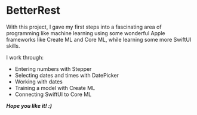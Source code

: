 # BetterRest

<p>
With this project, I gave my first steps into a fascinating area of programming like machine learning using some wonderful Apple frameworks like Create ML and Core ML, while learning some more SwiftUI skills.

I work through:
</p>

- Entering numbers with Stepper
- Selecting dates and times with DatePicker
- Working with dates
- Training a model with Create ML
- Connecting SwiftUI to Core ML

***Hope you like it! :)***
